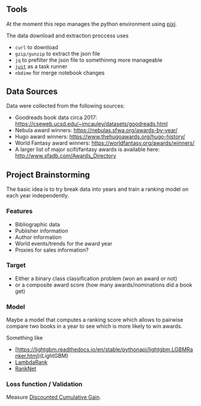 #

## Tools

At the moment this repo manages the python environment using [pixi](pixi.sh).

The data download and extraction proccess uses

- `curl` to download
- `gzip/gunzip` to extract the json file
- `jq` to prefilter the json file to somethinmg more manageable
- [`just`](just.systems) as a task runner
- `nbdime` for merge notebook changes

## Data Sources

Data were collected from the following sources:

- Goodreads book data circa 2017: <https://cseweb.ucsd.edu/~jmcauley/datasets/goodreads.html>
- Nebula award winners: <https://nebulas.sfwa.org/awards-by-year/>
- Hugo award winners: <https://www.thehugoawards.org/hugo-history/>
- World Fantasy award winners: <https://worldfantasy.org/awards/winners/>
- A larger list of major scifi/fantasy awards is available here: <http://www.sfadb.com/Awards_Directory>

## Project Brainstorming

The basic idea is to try break data into years and train a ranking model on each year independently.

### Features

- Bibliographic data
- Publisher information
- Author information
- World events/trends for the award year
- Proxies for sales information?

### Target

- Either a binary class classification problem (won an award or not)
- or a composite award score (how many awards/nominations did a book get)

### Model

Maybe a model that computes a ranking score which allows to pairwise compare two books in a year to see which is more likely to win awards.

Something like

- [https://lightgbm.readthedocs.io/en/stable/pythonapi/lightgbm.LGBMRanker.html)(LightGBM)
- [LambdaRank](https://proceedings.neurips.cc/paper_files/paper/2006/file/af44c4c56f385c43f2529f9b1b018f6a-Paper.pdf)
- [RankNet](https://www.microsoft.com/en-us/research/wp-content/uploads/2005/08/icml_ranking.pdf)

### Loss function / Validation

Measure [Discounted Cumulative Gain](https://en.wikipedia.org/wiki/Discounted_cumulative_gain).
